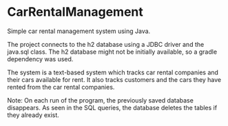 # CarRentalManagement

Simple car rental management system using Java.

The project connects to the h2 database using a JDBC driver and the java.sql class. The h2 database might not be initially available, so a gradle dependency was used.

The system is a text-based system which tracks car rental companies and their cars available for rent. It also tracks customers and the cars they have rented from the car rental companies.

Note: On each run of the program, the previously saved database disappears. As seen in the SQL queries, the database deletes the tables if they already exist. 
